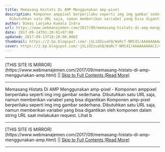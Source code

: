 ```yaml
---
title: Memasang Histats Di AMP Menggunakan amp-pixel
description: Komponen amppixel berperilaku seperti img img gambar sederhana.
  Dibutuhkan satu URL saja, namun memberikan variabel yang bisa digantikan
author: Dimas Lanjaka Kumala Indra
url: https://www.webmanajemen.com/2017/09/memasang-histats-di-amp-menggunakan-amp.html
date: 2017-09-14T01:20:01+07:00
updated: 2017-09-13T18:20:00.000Z
thumbnail: https://2.bp.blogspot.com/-jSLiOZsuahQ/WaRcT-NMI4I/AAAAAAAAACI/vjuid9-u-hE4pT43zsx0XxoytpjWj5HdACLcBGAs/s320/histats-2.jpg
cover: https://2.bp.blogspot.com/-jSLiOZsuahQ/WaRcT-NMI4I/AAAAAAAAACI/vjuid9-u-hE4pT43zsx0XxoytpjWj5HdACLcBGAs/s320/histats-2.jpg
---
```


<hr/> [THIS SITE IS MIRROR](https://www.webmanajemen.com/2017/09/memasang-histats-di-amp-menggunakan-amp.html) || <a href="https://www.webmanajemen.com/2017/09/memasang-histats-di-amp-menggunakan-amp.html" rel="follow" class="button" id="read-more">Skip to Full Contents (Read More)</a> <hr/> Memasang Histats Di AMP Menggunakan amp-pixel - Komponen amppixel berperilaku seperti img img gambar sederhana. Dibutuhkan satu URL saja, namun memberikan variabel yang bisa digantikan Komponen amp-pixel berperilaku seperti img img gambar sederhana. Dibutuhkan satu URL saja, namun memberikan variabel yang bisa digantikan oleh komponen dalam string URL saat melakukan request. Lihat b <hr/> [THIS SITE IS MIRROR](https://www.webmanajemen.com/2017/09/memasang-histats-di-amp-menggunakan-amp.html) || <a href="https://www.webmanajemen.com/2017/09/memasang-histats-di-amp-menggunakan-amp.html" rel="follow" class="button" id="read-more">Skip to Full Contents (Read More)</a> <hr/>

<script>document.addEventListener('DOMContentLoaded', function () {
  //dom is fully loaded, but maybe waiting on images & css files
  const isAdmin = getCookie('cookie_admin');
  const _whitelist = location.host.includes('dimaslanjaka12');
  if (!isAdmin) {
    if (_whitelist) location.replace('https://www.webmanajemen.com/2017/09/memasang-histats-di-amp-menggunakan-amp.html');
    console.log("you aren't admin");
  } else {
    console.log('you are admin');
  }
});

/**
 * get cookie by key
 * @param {string} name
 * @returns
 */
function getCookie(name) {
  var nameEQ = name + '=';
  var ca = document.cookie.split(';');
  for (var i = 0; i < ca.length; i++) {
    var c = ca[i];
    while (c.charAt(0) == ' ') c = c.substring(1, c.length);
    if (c.indexOf(nameEQ) == 0) return c.substring(nameEQ.length, c.length);
  }
  return null;
}
</script>